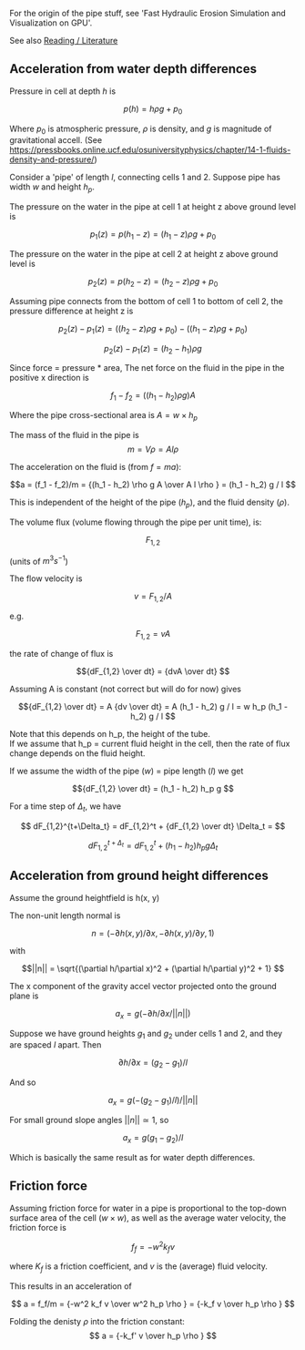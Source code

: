
For the origin of the pipe stuff, see 'Fast Hydraulic Erosion Simulation and Visualization on GPU'.

See also [Reading / Literature](reading.md)

## Acceleration from water depth differences

Pressure in cell at depth $h$ is 

$$
p(h) = h \rho g + p_0
$$ 

Where $p_0$ is atmospheric pressure, $\rho$ is density, and $g$ is magnitude of gravitational accell. (See https://pressbooks.online.ucf.edu/osuniversityphysics/chapter/14-1-fluids-density-and-pressure/)

Consider a 'pipe' of length $l$, connecting cells 1 and 2.
Suppose pipe has width $w$ and height $h_p$.

The pressure on the water in the pipe at cell 1 at height z above ground level is

$$
p_1(z) = p(h_1 - z) = (h_1 - z) \rho g + p_0
$$

The pressure on the water in the pipe at cell 2 at height z above ground level is


$$
p_2(z) = p(h_2 - z) = (h_2 - z) \rho g + p_0
$$

Assuming pipe connects from the bottom of cell 1 to bottom of cell 2, the pressure difference at height z is

$$
p_2(z) - p_1(z) = ((h_2 - z) \rho g + p_0) - ((h_1 - z) \rho g + p_0)
$$

$$
p_2(z) - p_1(z) = (h_2 - h_1) \rho g
$$

Since force = pressure * area,
The net force on the fluid in the pipe in the positive x direction is 

$$
f_1 - f_2 = ((h_1 - h_2) \rho g) A
$$

Where the pipe cross-sectional area is $A = w \times h_p$

The mass of the fluid in the pipe is 
$$m = V \rho =  A  l \rho$$

The acceleration on the fluid is (from $f = ma$):

$$a = (f_1 - f_2)/m = {(h_1 - h_2) \rho g A \over  A l \rho }
= (h_1 - h_2) g / l
$$

This is independent of the height of the pipe ($h_p$), and the fluid density ($\rho$).

The volume flux (volume flowing through the pipe per unit time), is:

$$F_{1,2}$$      

(units of $m^3 s^{-1}$)

The flow velocity is

$$v = F_{1,2} / A$$

e.g.

$$F_{1,2} = v A$$

the rate of change of flux is

$${dF_{1,2} \over dt} = {dvA \over dt}
$$

Assuming A is constant (not correct but will do for now)
gives

$${dF_{1,2} \over dt} = A {dv \over dt} = A (h_1 - h_2) g / l = 
w h_p (h_1 - h_2) g / l
$$

Note that this depends on h_p, the height of the tube.  
If we assume that h_p = current fluid height in the cell, then the rate of flux change depends on the fluid height.

If we assume the width of the pipe ($w$) = pipe length ($l$) we get

$${dF_{1,2} \over dt} = (h_1 - h_2) h_p g
$$

For a time step of $\Delta_t$, we have

$$ dF_{1,2}^{t+\Delta_t} = dF_{1,2}^t + {dF_{1,2} \over dt} \Delta_t = $$

$$ dF_{1,2}^{t+\Delta_t} = dF_{1,2}^t + (h_1 - h_2) h_p g \Delta_t
$$

## Acceleration from ground height differences

Assume the ground heightfield is h(x, y)

The non-unit length normal is 

$$n = (-\partial h(x, y)/\partial x, -\partial h(x, y)/\partial y, 1)
$$

with 

$$||n|| = \sqrt{(\partial h/\partial x)^2 + (\partial h/\partial y)^2 + 1}
$$


The x component of the gravity accel vector projected onto the ground plane is

$$ a_x = g (-\partial h/\partial x/||n||)
$$

Suppose we have ground heights $g_1$ and $g_2$ under cells 1 and 2, and they are spaced $l$ apart.
Then 

$$\partial h/\partial x = (g_2 - g_1) / l
$$

And so 

$$a_x = g (-(g_2 - g_1) / l) / ||n||
$$

For small ground slope angles $||n|| \simeq 1$, so

$$
a_x = g (g_1 - g_2) / l
$$

Which is basically the same result as for water depth differences.

## Friction force

Assuming friction force for water in a pipe is proportional to the top-down surface area of the cell ($w \times w$), as well as the average water velocity, the friction force is

$$
f_f = -w^2 k_f v
$$

where $K_f$ is a friction coefficient, and $v$ is the (average) fluid velocity.

This results in an acceleration of

$$
a = f_f/m = {-w^2 k_f v \over w^2 h_p \rho } = {-k_f v \over h_p \rho }
$$

Folding the denisty $\rho$ into the friction constant:
$$
a = {-k_f' v \over h_p \rho }
$$

